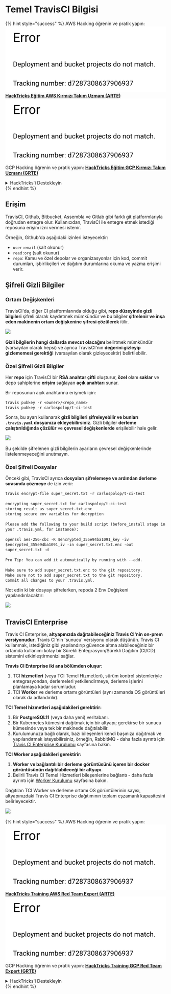 # Temel TravisCI Bilgisi

{% hint style="success" %}
AWS Hacking öğrenin ve pratik yapın:<img src="../../.gitbook/assets/image (1) (1).png" alt="" data-size="line">[**HackTricks Eğitim AWS Kırmızı Takım Uzmanı (ARTE)**](https://training.hacktricks.xyz/courses/arte)<img src="../../.gitbook/assets/image (1) (1).png" alt="" data-size="line">\
GCP Hacking öğrenin ve pratik yapın: <img src="../../.gitbook/assets/image (2).png" alt="" data-size="line">[**HackTricks Eğitim GCP Kırmızı Takım Uzmanı (GRTE)**<img src="../../.gitbook/assets/image (2).png" alt="" data-size="line">](https://training.hacktricks.xyz/courses/grte)

<details>

<summary>HackTricks'i Destekleyin</summary>

* [**abonelik planlarını**](https://github.com/sponsors/carlospolop) kontrol edin!
* **💬 [**Discord grubuna**](https://discord.gg/hRep4RUj7f) veya [**telegram grubuna**](https://t.me/peass) katılın ya da **Twitter'da** 🐦 [**@hacktricks\_live**](https://twitter.com/hacktricks\_live)** bizi takip edin.**
* **Hacking ipuçlarını paylaşmak için** [**HackTricks**](https://github.com/carlospolop/hacktricks) ve [**HackTricks Cloud**](https://github.com/carlospolop/hacktricks-cloud) github reposuna PR gönderin.

</details>
{% endhint %}

## Erişim

TravisCI, Github, Bitbucket, Assembla ve Gitlab gibi farklı git platformlarıyla doğrudan entegre olur. Kullanıcıdan, TravisCI ile entegre etmek istediği reposuna erişim izni vermesi istenir.

Örneğin, Github'da aşağıdaki izinleri isteyecektir:

* `user:email` (salt okunur)
* `read:org` (salt okunur)
* `repo`: Kamu ve özel depolar ve organizasyonlar için kod, commit durumları, işbirlikçileri ve dağıtım durumlarına okuma ve yazma erişimi verir.

## Şifreli Gizli Bilgiler

### Ortam Değişkenleri

TravisCI'da, diğer CI platformlarında olduğu gibi, **repo düzeyinde gizli bilgileri** şifreli olarak kaydetmek mümkündür ve bu bilgiler **şifrelenir ve inşa eden makinenin ortam değişkenine** **şifresi çözülerek** itilir.

![](<../../.gitbook/assets/image (203).png>)

**Gizli bilgilerin hangi dallarda mevcut olacağını** belirtmek mümkündür (varsayılan olarak hepsi) ve ayrıca TravisCI'nın **değerini gizleyip gizlememesi gerektiği** (varsayılan olarak gizleyecektir) belirtilebilir.

### Özel Şifreli Gizli Bilgiler

Her **repo** için TravisCI bir **RSA anahtar çifti** oluşturur, **özel** olanı **saklar** ve depo sahiplerine **erişim** sağlayan **açık anahtarı** sunar.

Bir reposunun açık anahtarına erişmek için:
```
travis pubkey -r <owner>/<repo_name>
travis pubkey -r carlospolop/t-ci-test
```
Sonra, bu ayarı kullanarak **gizli bilgileri şifreleyebilir ve bunları `.travis.yaml` dosyanıza ekleyebilirsiniz**. Gizli bilgiler **derleme çalıştırıldığında çözülür** ve **çevresel değişkenlerde** erişilebilir hale gelir.

![](<../../.gitbook/assets/image (139).png>)

Bu şekilde şifrelenen gizli bilgilerin ayarların çevresel değişkenlerinde listelenmeyeceğini unutmayın.

### Özel Şifreli Dosyalar

Önceki gibi, TravisCI ayrıca **dosyaları şifrelemeye ve ardından derleme sırasında çözmeye** de izin verir:
```
travis encrypt-file super_secret.txt -r carlospolop/t-ci-test

encrypting super_secret.txt for carlospolop/t-ci-test
storing result as super_secret.txt.enc
storing secure env variables for decryption

Please add the following to your build script (before_install stage in your .travis.yml, for instance):

openssl aes-256-cbc -K $encrypted_355e94ba1091_key -iv $encrypted_355e94ba1091_iv -in super_secret.txt.enc -out super_secret.txt -d

Pro Tip: You can add it automatically by running with --add.

Make sure to add super_secret.txt.enc to the git repository.
Make sure not to add super_secret.txt to the git repository.
Commit all changes to your .travis.yml.
```
Not edin ki bir dosyayı şifrelerken, repoda 2 Env Değişkeni yapılandırılacaktır:

![](<../../.gitbook/assets/image (170).png>)

## TravisCI Enterprise

Travis CI Enterprise, **altyapınızda dağıtabileceğiniz Travis CI'nin on-prem versiyonudur**. Travis CI'nin 'sunucu' versiyonu olarak düşünün. Travis CI kullanmak, istediğiniz gibi yapılandırıp güvence altına alabileceğiniz bir ortamda kullanımı kolay bir Sürekli Entegrasyon/Sürekli Dağıtım (CI/CD) sistemini etkinleştirmenizi sağlar.

**Travis CI Enterprise iki ana bölümden oluşur:**

1. TCI **hizmetleri** (veya TCI Temel Hizmetleri), sürüm kontrol sistemleriyle entegrasyondan, derlemeleri yetkilendirmeye, derleme işlerini planlamaya kadar sorumludur.
2. TCI **Worker** ve derleme ortamı görüntüleri (aynı zamanda OS görüntüleri olarak da adlandırılır).

**TCI Temel hizmetleri aşağıdakileri gerektirir:**

1. Bir **PostgreSQL11** (veya daha yeni) veritabanı.
2. Bir Kubernetes kümesini dağıtmak için bir altyapı; gerekirse bir sunucu kümesinde veya tek bir makinede dağıtılabilir.
3. Kurulumunuza bağlı olarak, bazı bileşenleri kendi başınıza dağıtmak ve yapılandırmak isteyebilirsiniz, örneğin, RabbitMQ - daha fazla ayrıntı için [Travis CI Enterprise Kurulumu](https://docs.travis-ci.com/user/enterprise/tcie-3.x-setting-up-travis-ci-enterprise/) sayfasına bakın.

**TCI Worker aşağıdakileri gerektirir:**

1. **Worker ve bağlantılı bir derleme görüntüsünü içeren bir docker görüntüsünün dağıtılabileceği bir altyapı.**
2. Belirli Travis CI Temel Hizmetleri bileşenlerine bağlantı - daha fazla ayrıntı için [Worker Kurulumu](https://docs.travis-ci.com/user/enterprise/setting-up-worker/) sayfasına bakın.

Dağıtılan TCI Worker ve derleme ortamı OS görüntülerinin sayısı, altyapınızdaki Travis CI Enterprise dağıtımının toplam eşzamanlı kapasitesini belirleyecektir.

![](<../../.gitbook/assets/image (199).png>)

{% hint style="success" %}
AWS Hacking öğrenin ve pratik yapın:<img src="../../.gitbook/assets/image (1) (1).png" alt="" data-size="line">[**HackTricks Training AWS Red Team Expert (ARTE)**](https://training.hacktricks.xyz/courses/arte)<img src="../../.gitbook/assets/image (1) (1).png" alt="" data-size="line">\
GCP Hacking öğrenin ve pratik yapın: <img src="../../.gitbook/assets/image (2).png" alt="" data-size="line">[**HackTricks Training GCP Red Team Expert (GRTE)**<img src="../../.gitbook/assets/image (2).png" alt="" data-size="line">](https://training.hacktricks.xyz/courses/grte)

<details>

<summary>HackTricks'i Destekleyin</summary>

* [**abonelik planlarını**](https://github.com/sponsors/carlospolop) kontrol edin!
* **💬 [**Discord grubuna**](https://discord.gg/hRep4RUj7f) veya [**telegram grubuna**](https://t.me/peass) katılın ya da **Twitter'da** 🐦 [**@hacktricks\_live**](https://twitter.com/hacktricks\_live)** bizi takip edin.**
* **Hacking ipuçlarını paylaşmak için [**HackTricks**](https://github.com/carlospolop/hacktricks) ve [**HackTricks Cloud**](https://github.com/carlospolop/hacktricks-cloud) github reposuna PR gönderin.**

</details>
{% endhint %}
